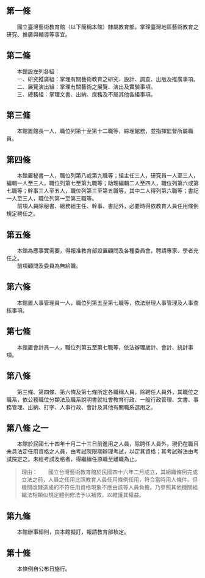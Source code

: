 第一條 
-------
　　國立臺灣藝術教育館（以下簡稱本館）隸屬教育部，掌理臺灣地區藝術教育之研究、推廣與輔導等事宜。  


第二條 
-------
　　本館設左列各組：  
　　一、研究推廣組：掌理有關藝術教育之研究、設計、調查、出版及推廣事項。  
　　二、展覽演出組：掌理有關藝術之展覽、演出及實驗事項。  
　　三、總務組：掌理文書、出納、庶務及不屬其他各組事項。  


第三條 
-------
　　本館置館長一人，職位列第十至第十二職等，綜理館務，並指揮監督所屬職員。  


第四條 
-------
　　本館置秘書一人，職位列第八或第九職等；組主任三人，研究員一人至三人，編輯一人至三人，職位列第七至第九職等；助理編輯二人至四人，職位列第六或第七職等；幹事三人至五人，職位列第三至第五職等，其中二人得列第六職等；書記一人至三人，職位列第一至第三職等。  
　　前項人員除秘書、總務組主任、幹事、書記外，必要時得依教育人員任用條例規定聘任之。  


第五條 
-------
　　本館為應事實需要，得報准教育部設置顧問及各種委員會，聘請專家、學者充任之。  
　　前項顧問及委員為無給職。  


第六條 
-------
　　本館置人事管理員一人，職位列第五至第七職等，依法辦理人事管理及人事查核事項。  


第七條 
-------
　　本館置會計員一人，職位列第五至第七職等，依法辦理歲計、會計、統計事項。  


第八條 
-------
　　第三條、第四條、第六條及第七條所定各職稱人員，除聘任人員外，其職位之職系，依公務職位分類法及職系說明書就社會教育行政、一般行政管理、文書、事務管理、出納、打字、人事行政、會計及其他有關職系選用之。  


第八條 之一 
------------
　　本館於民國七十四年十月二十三日前進用之人員，除聘任人員外，現仍在職且未具法定任用資格之人員，由考試院限期辦理考試，以定其資格；其考試辦法由考試院定之。未經考試及格者，得繼續任原職至離職為止。  
> 理由：　　國立台灣藝術教育館於民國四十六年二月成立，其組織條例完成立法之前，人員之任用比照教育人員任用條例任用，符合當時用人條件。但機關改隸造成的不符任用資格現象不應由該等人員負擔。乃參照其他機關組織法相類似規定體例修法予以補救，以維護其權益。



第九條 
-------
　　本館辦事細則，由本館擬訂，報請教育部核定。  


第十條 
-------
　　本條例自公布日施行。